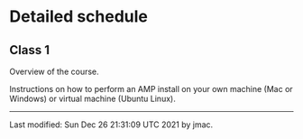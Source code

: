 # Detailed schedule




## Class 1

Overview of the course.

Instructions on how to perform an AMP install on your own machine (Mac
or Windows) or virtual machine (Ubuntu Linux).



----
Last modified: Sun Dec 26 21:31:09 UTC 2021 by jmac.
